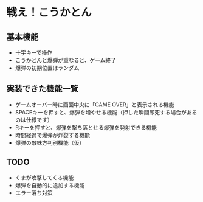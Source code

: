 # 戦え！こうかとん<br>
## 基本機能
* 十字キーで操作
* こうかとんと爆弾が重なると、ゲーム終了
* 爆弾の初期位置はランダム
 
## 実装できた機能一覧<br>
* ゲームオーバー時に画面中央に「GAME OVER」と表示される機能<br>
* SPACEキーを押すと、爆弾を増やせる機能（押した瞬間即死する場合があるのは仕様です）<br>
* Rキーを押すと、爆弾を撃ち落とせる爆弾を発射できる機能<br>
* 時間経過で爆弾が炸裂する機能<br>
* 爆弾の敵味方判別機能（仮）<br>
 
## TODO<br> 
* くまが攻撃してくる機能<br>
* 爆弾を自動的に追加する機能<br>
* エラー落ち対策
